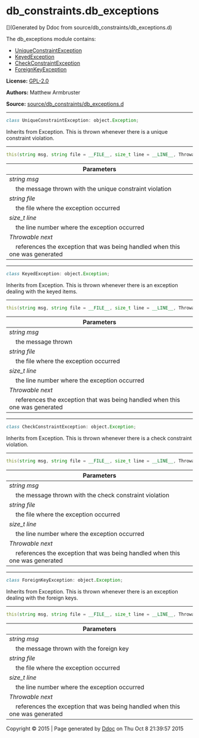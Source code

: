# db_constraints.db_exceptions

[](Generated by Ddoc from source/db_constraints/db_exceptions.d)

The db_exceptions module contains:
  + [UniqueConstraintException](#UniqueConstraintException)
  + [KeyedException](#KeyedException)
  + [CheckConstraintException](#CheckConstraintException)
  + [ForeignKeyException](#ForeignKeyException)

**License:**
[GPL-2.0](https://github.com/marmy28/db_constraints/blob/master/LICENSE)


**Authors:**
Matthew Armbruster


**Source:** [source/db_constraints/db_exceptions.d](https://github.com/marmy28/db_constraints/tree/master/source/db_constraints/db_exceptions.d)



***

```d
class UniqueConstraintException: object.Exception;

```

<a id="UniqueConstraintException"></a>
Inherits from Exception. This is thrown whenever
there is a unique constraint violation.

***

```d
this(string msg, string file = __FILE__, size_t line = __LINE__, Throwable next = null);

```
Parameters |
---|
*string msg*|
&nbsp;&nbsp;&nbsp;&nbsp;the message thrown with the unique constraint violation|
*string file*|
&nbsp;&nbsp;&nbsp;&nbsp;the file where the exception occurred|
*size_t line*|
&nbsp;&nbsp;&nbsp;&nbsp;the line number where the exception occurred|
*Throwable next*|
&nbsp;&nbsp;&nbsp;&nbsp;references the exception that was being handled when this one was generated|





***

```d
class KeyedException: object.Exception;

```

<a id="KeyedException"></a>
Inherits from Exception. This is thrown whenever
there is an exception dealing with the keyed items.

***

```d
this(string msg, string file = __FILE__, size_t line = __LINE__, Throwable next = null);

```
Parameters |
---|
*string msg*|
&nbsp;&nbsp;&nbsp;&nbsp;the message thrown|
*string file*|
&nbsp;&nbsp;&nbsp;&nbsp;the file where the exception occurred|
*size_t line*|
&nbsp;&nbsp;&nbsp;&nbsp;the line number where the exception occurred|
*Throwable next*|
&nbsp;&nbsp;&nbsp;&nbsp;references the exception that was being handled when this one was generated|





***

```d
class CheckConstraintException: object.Exception;

```

<a id="CheckConstraintException"></a>
Inherits from Exception. This is thrown whenever
there is a check constraint violation.

***

```d
this(string msg, string file = __FILE__, size_t line = __LINE__, Throwable next = null);

```
Parameters |
---|
*string msg*|
&nbsp;&nbsp;&nbsp;&nbsp;the message thrown with the check constraint violation|
*string file*|
&nbsp;&nbsp;&nbsp;&nbsp;the file where the exception occurred|
*size_t line*|
&nbsp;&nbsp;&nbsp;&nbsp;the line number where the exception occurred|
*Throwable next*|
&nbsp;&nbsp;&nbsp;&nbsp;references the exception that was being handled when this one was generated|





***

```d
class ForeignKeyException: object.Exception;

```

<a id="ForeignKeyException"></a>
Inherits from Exception. This is thrown whenever
there is an exception dealing with the foreign keys.

***

```d
this(string msg, string file = __FILE__, size_t line = __LINE__, Throwable next = null);

```
Parameters |
---|
*string msg*|
&nbsp;&nbsp;&nbsp;&nbsp;the message thrown with the foreign key|
*string file*|
&nbsp;&nbsp;&nbsp;&nbsp;the file where the exception occurred|
*size_t line*|
&nbsp;&nbsp;&nbsp;&nbsp;the line number where the exception occurred|
*Throwable next*|
&nbsp;&nbsp;&nbsp;&nbsp;references the exception that was being handled when this one was generated|







Copyright :copyright: 2015 | Page generated by [Ddoc](http://dlang.org/ddoc.html) on Thu Oct  8 21:39:57 2015

